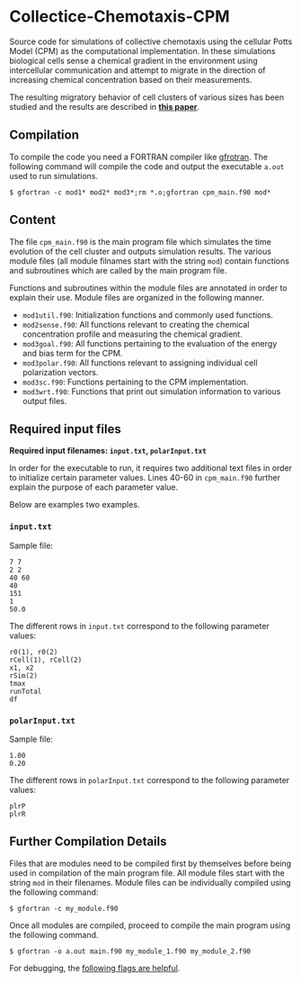 # Collectice-Chemotaxis-CPM

Source code for simulations of collective chemotaxis using the cellular Potts Model (CPM) as the computational implementation. In these simulations biological cells sense a chemical gradient in the environment using intercellular communication and attempt to migrate in the direction of increasing chemical concentration based on their measurements.

The resulting migratory behavior of cell clusters of various sizes has been studied and the results are described in [**this paper**](http://arxiv.org/abs/1605.00712).

## Compilation

To compile the code you need a FORTRAN compiler like [gfrotran](https://gcc.gnu.org/fortran/). The following command will compile the code and output the executable `a.out` used to run simulations.

`$ gfortran -c mod1* mod2* mod3*;rm *.o;gfortran cpm_main.f90 mod*`

## Content

The file `cpm_main.f90` is the main program file which simulates the time evolution of the cell cluster and outputs simulation results. The various module files (all module filnames start with the string `mod`) contain functions and subroutines which are called by the main program file.

Functions and subroutines within the module files are annotated in order to explain their use. Module files are organized in the following manner.
- `mod1util.f90`: Initialization functions and commonly used functions.
- `mod2sense.f90`: All functions relevant to creating the chemical concentration profile and measuring the chemical gradient.
- `mod3goal.f90`: All functions pertaining to the evaluation of the energy and bias term for the CPM.
- `mod3polar.f90`: All functions relevant to assigning individual cell polarization vectors.
- `mod3sc.f90`: Functions pertaining to the CPM implementation.
- `mod3wrt.f90`: Functions that print out simulation information to various output files.

## Required input files

**Required input filenames: `input.txt`, `polarInput.txt`**

In order for the executable to run, it requires two additional text files in order to initialize certain parameter values. Lines 40-60 in `cpm_main.f90` further explain the purpose of each parameter value.

Below are examples two examples.

### `input.txt`

Sample file:
```
7 7
2 2
40 60
40
151
1
50.0
```

The different rows in `input.txt` correspond to the following parameter values:
```
r0(1), r0(2)
rCell(1), rCell(2)
x1, x2
rSim(2)
tmax
runTotal
df
```

### `polarInput.txt`

Sample file:
```
1.00
0.20
```

The different rows in `polarInput.txt` correspond to the following parameter values:
```
plrP
plrR
```

## Further Compilation Details

Files that are modules need to be compiled first by themselves before being used in compilation of the main program file. All module files start with the string `mod` in their filenames.
Module files can be individually compiled using the following command:

`$ gfortran -c my_module.f90`

Once all modules are compiled, proceed to compile the main program using the following command.

`$ gfortran -o a.out main.f90 my_module_1.f90 my_module_2.f90 `

For debugging, the [following flags are helpful](http://stackoverflow.com/questions/3676322/what-flags-do-you-set-for-your-gfortran-debugger-compiler-to-catch-faulty-code).

